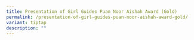 ```yaml
---
title: Presentation of Girl Guides Puan Noor Aishah Award (Gold)
permalink: /presentation-of-girl-guides-puan-noor-aishah-award-gold/
variant: tiptap
description: ""
---
```

